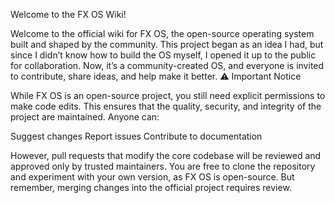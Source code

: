 

Welcome to the FX OS Wiki!

Welcome to the official wiki for FX OS, the open-source operating system built and shaped by the community. This project began as an idea I had, but since I didn’t know how to build the OS myself, I opened it up to the public for collaboration. Now, it’s a community-created OS, and everyone is invited to contribute, share ideas, and help make it better. :warning: Important Notice

While FX OS is an open-source project, you still need explicit permissions to make code edits. This ensures that the quality, security, and integrity of the project are maintained. Anyone can:

Suggest changes
Report issues
Contribute to documentation

However, pull requests that modify the core codebase will be reviewed and approved only by trusted maintainers. You are free to clone the repository and experiment with your own version, as FX OS is open-source. But remember, merging changes into the official project requires review.
